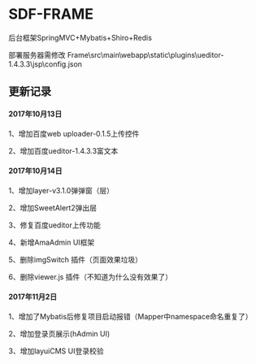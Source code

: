 # SDF-FRAME
后台框架SpringMVC+Mybatis+Shiro+Redis

部署服务器需修改 Frame\src\main\webapp\static\plugins\ueditor-1.4.3.3\jsp\config.json

## 更新记录

#### 2017年10月13日

1、增加百度web uploader-0.1.5上传控件

2、增加百度ueditor-1.4.3.3富文本

#### 2017年10月14日

1、增加layer-v3.1.0弹弹窗（层）

2、增加SweetAlert2弹出层

3、修复百度ueditor上传功能

4、新增AmaAdmin UI框架

5、删除imgSwitch 插件（页面效果垃圾）

6、删除viewer.js 插件（不知道为什么没有效果了）

#### 2017年11月2日

1、增加了Mybatis后修复项目启动报错（Mapper中namespace命名重复了）

2、增加登录页展示(hAdmin UI)

3、增加layuiCMS UI登录校验

